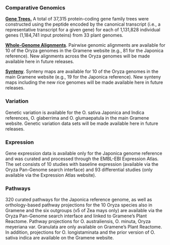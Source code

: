 ### Comparative Genomics

[**Gene Trees.**](https://oryza-ensembl.gramene.org/prot_tree_stats.html) A total of 37,315 protein-coding gene family trees were constructed using the peptide encoded by the canonical transcript (i.e., a representative transcript for a given gene) for each of 1,131,828 individual genes (1,184,741 input proteins) from 33 plant genomes.

[**Whole-Genome Alignments**](https://oryza-ensembl.gramene.org/compara_analyses.html). Pairwise genomic alignments are available for 10 of the Oryza genomes in the Gramene website (e.g., 81 for the Japonica reference). New alignments across the Oryza genomes will be made available here in future releases.

[**Synteny**](https://oryza-ensembl.gramene.org/compara_analyses.html). Synteny maps are available for 10 of the Oryza genomes in the main Gramene website (e.g., 19 for the Japonica reference). New synteny maps including the new rice genomes will be made available here in future releases.

### Variation

Genetic variation is available for the O. sativa Japonica and Indica references, O. glaberrima and O. glumaepatula in the main Gramene website. Genetic variation data sets will be made available here in future releases.

### Expression

Gene expression data is available only for the Japonica genome reference and was curated and processed through the EMBL-EBI Expression Atlas. The set consists of 10 studies with baseline expression (available via the Oryza Pan-Genome search interface) and 93 differential studies (only available via the Expression Atlas website).

### Pathways

320 curated pathways for the Japonica reference genome, as well as orthology-based pathway projections for the 10 Oryza species also in Gramene and the six outgroups (v5 of Zea mays only) are available via the Oryza Pan-Genome search interface and linked to Gramene’s Plant Reactome. Pathway projections for O. australiensis, O. minuta, Oryza meyeriana var. Granulata are only available on Gramene’s Plant Reactome. In addition, projections for O. longistaminata and the prior version of O. sativa indica are available on the Gramene website.

